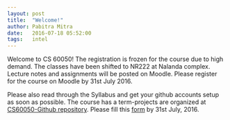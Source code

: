 ```yaml
---
layout: post
title:  "Welcome!"
author: Pabitra Mitra
date:   2016-07-18 05:52:00
tags:   intel
---
```


Welcome to CS 60050!  The registration is frozen for the course due
to high demand. The classes have been shifted to NR222 at Nalanda complex.
Lecture notes and assignments will be posted on Moodle.
Please register for the course on Moodle by 31st July 2016.

Please also read through the Syllabus and get your github accounts setup
as soon as possible. The course has a term-projects are organized at
[CS60050-Github repository](https://github.com/cs60050). Please fill
this [form](https://docs.google.com/forms/d/e/1FAIpQLSece9MvT5BFbNHH-8CZqZuAPSeBuUJKc2LNgyjw-ap1uGsPig/viewform?c=0&w=1) by 31st July, 2016.
